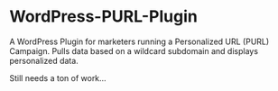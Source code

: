 # WordPress-PURL-Plugin
A WordPress Plugin for marketers running a Personalized URL (PURL) Campaign. Pulls data based on a wildcard subdomain and displays personalized data.

Still needs a ton of work...
